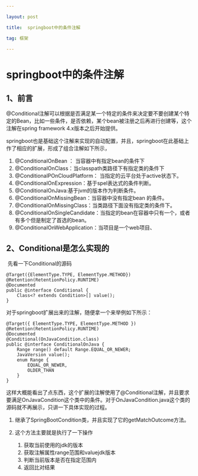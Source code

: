 ```yaml
---

layout: post

title:  springboot中的条件注解

tag: 框架

---
```

# springboot中的条件注解

## 1、前言

​	@Conditional注解可以根据是否满足某一个特定的条件来决定要不要创建某个特定的Bean，比如一些条件，是否依赖，某个bean被注册之后再进行创建等，这个注解在spring framework 4.x版本之后开始提供。

​	springboot也是基础这个注解来实现的自动配置，并且，springboot在此基础上作了相应的扩展，形成了组合注解如下所示，

1. @ConditionalOnBean ： 当容器中有指定bean的条件下
2. @ConditionalOnClass：当classpath类路径下有指定类的条件下
3. @ConditionalPOnCloudPlatform： 当指定的云平台处于active状态下。
4. @ConditionalOnExpression：基于spel表达式的条件判断。
5. @ConditionalOnJava:基于jvm的版本作为判断条件。
6. @ConditionalOnMissingBean：当容器中没有指定bean 的条件。
7. @ConditionalOnMissingClass：当类路径下面没有指定类的条件下。
8. @ConditionalOnSingleCandidate：当指定的bean在容器中只有一个，或者有多个但是制定了首选的bean。
9. @ConditionalOnWebApplication：当项目是一个web项目、

## 2、Conditional是怎么实现的

​	先看一下Conditional的源码

```
@Target({ElementType.TYPE, ElementType.METHOD})
@Retention(RetentionPolicy.RUNTIME)
@Documented
public @interface Conditional {
    Class<? extends Condition>[] value();
}
```

对于springboot扩展出来的注解，随便拿一个来举例如下所示：

```
@Target({ ElementType.TYPE, ElementType.METHOD })
@Retention(RetentionPolicy.RUNTIME)
@Documented
@Conditional(OnJavaCondition.class)
public @interface ConditionalOnJava {
	Range range() default Range.EQUAL_OR_NEWER;
	JavaVersion value();
	enum Range {
		EQUAL_OR_NEWER,
		OLDER_THAN
	}
}
```

 这样大概能看出了点东西，这个扩展的注解使用了@Conditional注解，并且要求要满足OnJavaCondition这个类中的条件。对于OnJavaCondition.java这个类的源码就不再展示，只讲一下具体实现的过程。

1. 继承了SpringBootCondition类，并且实现了它的getMatchOutcome方法。

2. 这个方法主要就是执行了一下操作

   1. 获取当前使用的jdk的版本
   2. 获取注解属性range范围和valuejdk版本
   3. 判断当前版本是否在指定范围内
   4. 返回比对结果

   